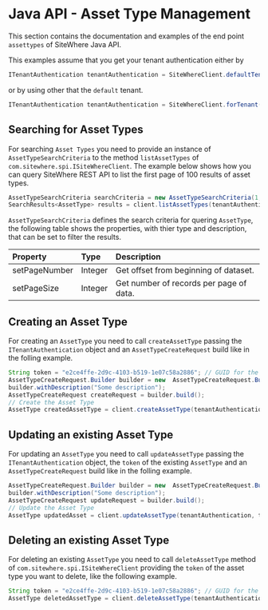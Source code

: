 # Java API - Asset Type Management

This section contains the documentation and examples of the end point `assettypes` of SiteWhere Java API.

This examples assume that you get your tenant authentication either by

```java
ITenantAuthentication tenantAuthentication = SiteWhereClient.defaultTenant();
```

or by using other that the `default` tenant.

```java
ITenantAuthentication tenantAuthentication = SiteWhereClient.forTenant("token", "auth");
```

## Searching for Asset Types

For searching `Asset Types` you need to provide an instance of `AssetTypeSearchCriteria`  to the method 
`listAssetTypes` of `com.sitewhere.spi.ISiteWhereClient`. The example below shows how you can query SiteWhere REST API to 
list the first page of 100 results of asset types.

```java
AssetTypeSearchCriteria searchCriteria = new AssetTypeSearchCriteria(1, 100);
SearchResults<AssetType> results = client.listAssetTypes(tenantAuthentication, searchCriteria);
```

`AssetTypeSearchCriteria` defines the search criteria for quering `AssetType`, the following table shows the properties, with 
thier type and description, that can be set to filter the results.

| Property                     | Type        | Description                                                    |
|:-----------------------------|:------------|:---------------------------------------------------------------|
| setPageNumber                | Integer     | Get offset from beginning of dataset.                          |
| setPageSize                  | Integer     | Get number of records per page of data.                        |

## Creating an Asset Type

For creating an `AssetType` you need to call `createAssetType` passing the `ITenantAuthentication` object and an
`AssetTypeCreateRequest` build like in the folling example.

```java
String token = "e2ce4ffe-2d9c-4103-b519-1e07c58a2886"; // GUID for the Asset Type
AssetTypeCreateRequest.Builder builder = new  AssetTypeCreateRequest.Builder(token, "my asset type");
builder.withDescription("Some description");
AssetTypeCreateRequest createRequest = builder.build();
// Create the Asset Type
AssetType createdAssetType = client.createAssetType(tenantAuthentication, createRequest);
```

## Updating an existing Asset Type

For updating an `AssetType` you need to call `updateAssetType` passing the `ITenantAuthentication` object,
the `token` of the existing `AssetType` and an `AssetTypeCreateRequest` build like in the folling example.

```java
AssetTypeCreateRequest.Builder builder = new  AssetTypeCreateRequest.Builder(token, "my asset type");
builder.withDescription("Some description");
AssetTypeCreateRequest updateRequest = builder.build();
// Update the Asset Type
AssetType updatedAsset = client.updateAssetType(tenantAuthentication, token, updateRequest);
```

## Deleting an existing Asset Type

For deleting an existing `AssetType` you need to call `deleteAssetType` method of `com.sitewhere.spi.ISiteWhereClient`
providing the `token` of the asset type you want to delete, like the following example.

```java
String token = "e2ce4ffe-2d9c-4103-b519-1e07c58a2886"; // GUID for the Asset Type
AssetType deletedAssetType = client.deleteAssetType(tenantAuthentication, token);
```
